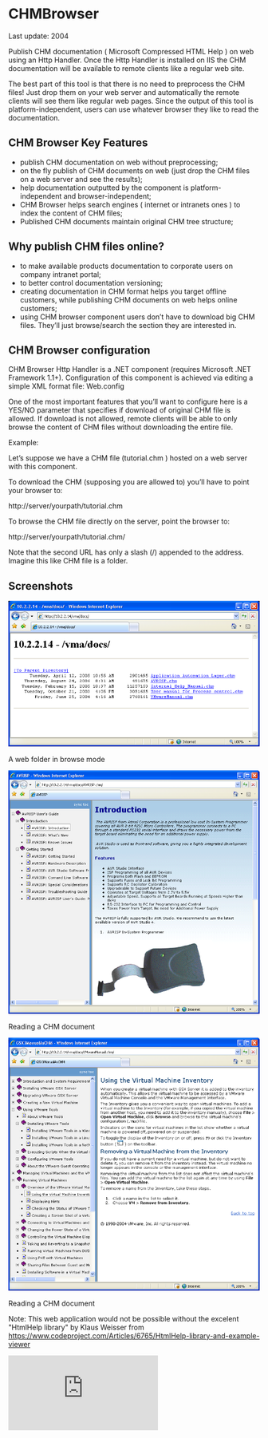 CHMBrowser
==========

Last update: 2004

Publish CHM documentation ( Microsoft Compressed HTML Help ) on web using an Http Handler. Once the Http Handler is installed on IIS the CHM documentation will be available to remote clients like a regular web site.

The best part of this tool is that there is no need to preprocess the CHM files! Just drop them on your web server and automatically the remote clients will see them like regular web pages. Since the output of this tool is platform-independent, users can use whatever browser they like to read the documentation.

CHM Browser Key Features
------------------------

- publish CHM documentation on web without preprocessing;
- on the fly publish of CHM documents on web (just drop the CHM files on a web server and see the results);
- help documentation outputted by the component is platform-independent and browser-independent;
- CHM Browser helps search engines ( internet or intranets ones ) to index the content of CHM files;
- Published CHM documents maintain original CHM tree structure;

Why publish CHM files online?
-----------------------------

- to make available products documentation to corporate users on company intranet portal;
- to better control documentation versioning;
- creating documentation in CHM format helps you target offline customers, while publishing CHM documents on web helps online customers;
- using CHM browser component users don’t have to download big CHM files. They’ll just browse/search the section they are interested in.

CHM Browser configuration 
-------------------------

CHM Browser Http Handler is a .NET component (requires Microsoft .NET Framework 1.1+). Configuration of this component is achieved via editing a simple XML format file: Web.config

One of the most important features that you’ll want to configure here is a YES/NO parameter that specifies if download of original CHM file is allowed. If download is not allowed, remote clients will be able to only browse the content of CHM files without downloading the entire file.

Example:

Let’s suppose we have a CHM file (tutorial.chm ) hosted on a web server with this component.

To download the CHM (supposing you are allowed to) you’ll have to point your browser to:

http://server/yourpath/tutorial.chm

To browse the CHM file directly on the server, point the browser to:

http://server/yourpath/tutorial.chm/

Note that the second URL has only a slash (/) appended to the address. Imagine this like CHM file is a folder.


Screenshots
-----------

![A web folder in browse mode](img/i01.png)

A web folder in browse mode

![Reading a CHM document](img/i02.png)

Reading a CHM document

![Reading a CHM document](img/i03.png)

Reading a CHM document


Note: This web application would not be possible without the excelent "HtmlHelp library" by Klaus Weisser from https://www.codeproject.com/Articles/6765/HtmlHelp-library-and-example-viewer

![Analytics](https://ga-beacon.appspot.com/UA-2402433-9/beacon.en.html)
